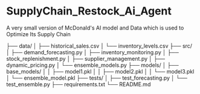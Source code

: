 # SupplyChain_Restock_Ai_Agent
A very small version of McDonald's AI model and Data which is used to Optimize Its Supply Chain

├── data/
│   ├── historical_sales.csv
│   └── inventory_levels.csv
├── src/
│   ├── demand_forecasting.py
│   ├── inventory_monitoring.py
│   ├── stock_replenishment.py
│   ├── supplier_management.py
│   ├── dynamic_pricing.py
│   └── ensemble_models.py
├── models/
│   ├── base_models/
│   │   ├── model1.pkl
│   │   ├── model2.pkl
│   │   └── model3.pkl
│   └── ensemble_model.pkl
├── tests/
│   ├── test_forecasting.py
│   └── test_ensemble.py
├── requirements.txt
└── README.md
